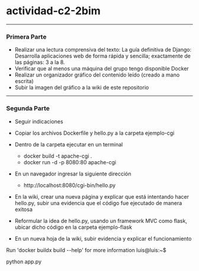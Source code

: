 # actividad-c2-2bim
-----

### Primera Parte

* Realizar una lectura comprensiva del texto: La guía definitiva de Django: Desarrolla aplicaciones web de forma rápida y sencilla; exactamente de las páginas: 3 a la 8.
* Verificar que al menos una máquina del grupo tengo disponible Docker
* Realizar un organizador gráfico del contenido leído (creado a mano escrita)
* Subir la imagen del gráfico a la wiki de este repositorio

-----

### Segunda Parte

* Seguir indicaciones

* Copiar los archivos Dockerfile y hello.py a la carpeta ejemplo-cgi

* Dentro de la carpeta ejecutar en un terminal

  *   docker build -t apache-cgi .
  *   docker run -d -p 8080:80 apache-cgi

* En un navegador ingresar la siguiente dirección

  * http://localhost:8080/cgi-bin/hello.py

* En la wiki, crear una nueva página y explicar que está intentando hacer hello.py, subir una evidencia que el código fue ejecutado de manera exitosa

* Reformular la idea de hello.py, usando un framework MVC como flask, ubicar dicho código en la carpeta ejemplo-flask

* En un nueva hoja de la wiki, subir evidencia y explicar el funcionamiento

Run 'docker buildx build --help' for more information
luis@luis:~$ 

python app.py
